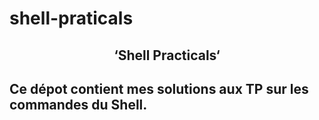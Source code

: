 # shell-praticals
## <h2 align="center"> ‘Shell Practicals‘ </h2> 
## Ce dépot contient mes solutions aux TP sur les commandes du Shell. 
